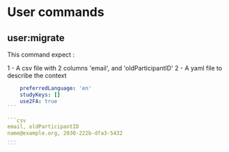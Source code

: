 # User commands

## user:migrate

This command expect :

1 - A csv file with 2 columns 'email', and 'oldParticipantID'
2 - A yaml file to describe the context

````yaml
    preferredLanguage: 'en'
    studyKeys: [] 
    use2FA: true
```

```csv
email, oldParticipantID
name@example.org, 2030-222b-dfa3-5432
...
```